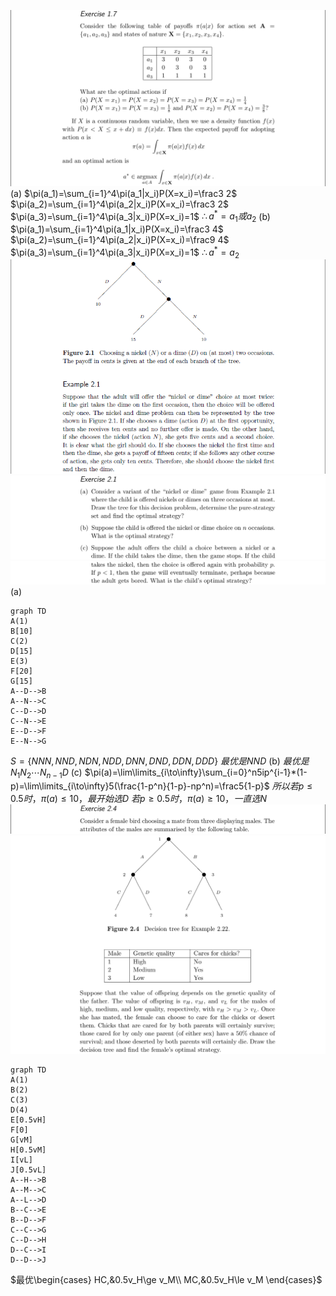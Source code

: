 ![avatar](1.7.jpg)
(a)
$\pi(a_1)=\sum_{i=1}^4\pi(a_1|x_i)P(X=x_i)=\frac3 2$
$\pi(a_2)=\sum_{i=1}^4\pi(a_2|x_i)P(X=x_i)=\frac3 2$
$\pi(a_3)=\sum_{i=1}^4\pi(a_3|x_i)P(X=x_i)=1$
$\therefore a^*=a_1或a_2$
(b)
$\pi(a_1)=\sum_{i=1}^4\pi(a_1|x_i)P(X=x_i)=\frac3 4$
$\pi(a_2)=\sum_{i=1}^4\pi(a_2|x_i)P(X=x_i)=\frac9 4$
$\pi(a_3)=\sum_{i=1}^4\pi(a_3|x_i)P(X=x_i)=1$
$\therefore a^*=a_2$
![avatar](e2.1.png)
![avatar](2.1_1.jpg)
![avatar](2.1_2.jpg)
(a)
```mermaid
graph TD
A(1)
B[10]
C(2)
D[15]
E(3)
F[20]
G[15]
A--D-->B
A--N-->C
C--D-->D
C--N-->E
E--D-->F
E--N-->G
```
$S=\{NNN,NND,NDN,NDD,DNN,DND,DDN,DDD\}$
$最优是NND$
(b)
$最优是N_1N_2\cdots N_{n-1}D$
(c)
$\pi(a)=\lim\limits_{i\to\infty}\sum_{i=0}^n5ip^{i-1}*(1-p)=\lim\limits_{i\to\infty}5(\frac{1-p^n}{1-p}-np^n)=\frac5{1-p}$
$所以若p\le0.5时，\pi(a)\le10，最开始选D$
$若p\ge0.5时，\pi(a)\ge10，一直选N$
![avatar](2.4_1.jpg)
![avatar](2.4_2.jpg)
```mermaid
graph TD
A(1)
B(2)
C(3)
D(4)
E[0.5vH]
F[0]
G[vM]
H[0.5vM]
I[vL]
J[0.5vL]
A--H-->B
A--M-->C
A--L-->D
B--C-->E
B--D-->F
C--C-->G
C--D-->H
D--C-->I
D--D-->J
```
$最优\begin{cases}
HC,&0.5v_H\ge v_M\\
MC,&0.5v_H\le v_M
\end{cases}$